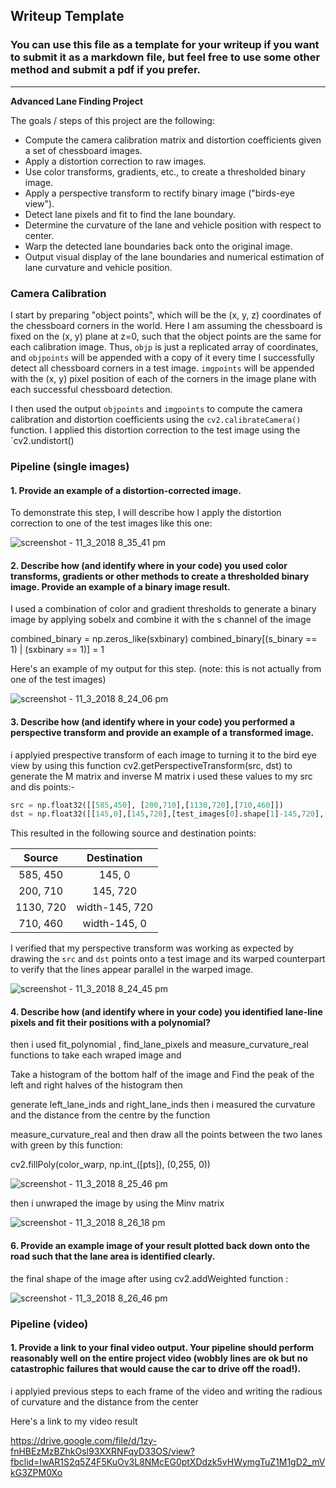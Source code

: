 ## Writeup Template

### You can use this file as a template for your writeup if you want to submit it as a markdown file, but feel free to use some other method and submit a pdf if you prefer.

---

**Advanced Lane Finding Project**

The goals / steps of this project are the following:

* Compute the camera calibration matrix and distortion coefficients given a set of chessboard images.
* Apply a distortion correction to raw images.
* Use color transforms, gradients, etc., to create a thresholded binary image.
* Apply a perspective transform to rectify binary image ("birds-eye view").
* Detect lane pixels and fit to find the lane boundary.
* Determine the curvature of the lane and vehicle position with respect to center.
* Warp the detected lane boundaries back onto the original image.
* Output visual display of the lane boundaries and numerical estimation of lane curvature and vehicle position.


### Camera Calibration

I start by preparing "object points", which will be the (x, y, z) coordinates of the chessboard corners in the world. Here I am assuming the chessboard is fixed on the (x, y) plane at z=0, such that the object points are the same for each calibration image.  Thus, `objp` is just a replicated array of coordinates, and `objpoints` will be appended with a copy of it every time I successfully detect all chessboard corners in a test image.  `imgpoints` will be appended with the (x, y) pixel position of each of the corners in the image plane with each successful chessboard detection.  

I then used the output `objpoints` and `imgpoints` to compute the camera calibration and distortion coefficients using the `cv2.calibrateCamera()` function.  I applied this distortion correction to the test image using the `cv2.undistort() 

### Pipeline (single images)

#### 1. Provide an example of a distortion-corrected image.

To demonstrate this step, I will describe how I apply the distortion correction to one of the test images like this one:

![screenshot - 11_3_2018 8_35_41 pm](https://user-images.githubusercontent.com/33129729/47956150-f0aa6a00-dfa8-11e8-9356-b732facf55fe.png)


#### 2. Describe how (and identify where in your code) you used color transforms, gradients or other methods to create a thresholded binary image.  Provide an example of a binary image result.

I used a combination of color and gradient thresholds to generate a binary image by applying sobelx and combine it with the s channel
of the image 

combined_binary = np.zeros_like(sxbinary)
combined_binary[(s_binary == 1) | (sxbinary == 1)] = 1

Here's an example of my output for this step.  (note: this is not actually from one of the test images)

![screenshot - 11_3_2018 8_24_06 pm](https://user-images.githubusercontent.com/33129729/47956193-5ac30f00-dfa9-11e8-9ad1-a7b18736a229.png)


#### 3. Describe how (and identify where in your code) you performed a perspective transform and provide an example of a transformed image.

i applyied prespective transform of each image to turning it to the bird eye view by using this function cv2.getPerspectiveTransform(src, dst)
to generate the M matrix and inverse M matrix
i used these values to my src and dis points:-

```python
src = np.float32([[585,450], [200,710],[1130,720],[710,460]])
dst = np.float32([[145,0],[145,720],[test_images[0].shape[1]-145,720],[test_images[0].shape[1]-145,0]])
```

This resulted in the following source and destination points:

| Source        | Destination         | 
|:-------------:|:-------------------:| 
| 585, 450      | 145, 0              | 
| 200, 710      | 145, 720            |
| 1130, 720     | width-145, 720      |
| 710, 460      | width-145, 0        |

I verified that my perspective transform was working as expected by drawing the `src` and `dst` points onto a test image and its warped counterpart to verify that the lines appear parallel in the warped image.

![screenshot - 11_3_2018 8_24_45 pm](https://user-images.githubusercontent.com/33129729/47956252-3ca9de80-dfaa-11e8-865b-c30b7d5f3d5a.png)


#### 4. Describe how (and identify where in your code) you identified lane-line pixels and fit their positions with a polynomial?

then i used fit_polynomial , find_lane_pixels and measure_curvature_real functions to take each wraped image and

Take a histogram of the bottom half of the image and Find the peak of the left and right halves of the histogram then

generate left_lane_inds and right_lane_inds then i measured the curvature and the distance from the centre  by the function 

measure_curvature_real and then draw all the points between the two lanes with green by this function:

cv2.fillPoly(color_warp, np.int_([pts]), (0,255, 0))



![screenshot - 11_3_2018 8_25_46 pm](https://user-images.githubusercontent.com/33129729/47956343-a676b800-dfab-11e8-98e2-68dadb537dd3.png)


then i unwraped the image by using the Minv matrix

![screenshot - 11_3_2018 8_26_18 pm](https://user-images.githubusercontent.com/33129729/47956345-b7bfc480-dfab-11e8-8857-92fc33fb9d30.png)



#### 6. Provide an example image of your result plotted back down onto the road such that the lane area is identified clearly.

the final shape of the image after using cv2.addWeighted function :

![screenshot - 11_3_2018 8_26_46 pm](https://user-images.githubusercontent.com/33129729/47956349-c3ab8680-dfab-11e8-9ce9-f8301d388f25.png)


### Pipeline (video)

#### 1. Provide a link to your final video output.  Your pipeline should perform reasonably well on the entire project video (wobbly lines are ok but no catastrophic failures that would cause the car to drive off the road!).

i applyied previous steps to each frame of the video and writing the radious of curvature and the distance from the center


Here's a link to my video result 

https://drive.google.com/file/d/1zy-fnHBEzMzBZhkOsl93XXRNFqyD33OS/view?fbclid=IwAR1S2q5Z4F5KuOv3L8NMcEG0ptXDdzk5vHWymgTuZ1M1gD2_mVkG3ZPM0Xo

